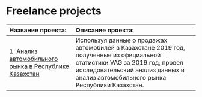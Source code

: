 # Freelance projects

| Название проекта: | Описание проекта: |
| :-------------------- | :-------------------- |
| 1. [Анализ автомобильного рынка в Республике Казахстан](https://github.com/MrSever06/pet_projects/tree/main/1.%20%D0%90%D0%BD%D0%B0%D0%BB%D0%B8%D0%B7%20%D1%80%D1%8B%D0%BD%D0%BA%D0%B0%20%D0%B0%D0%B2%D1%82%D0%BE%D0%BC%D0%BE%D0%B1%D0%B8%D0%BB%D0%B5%D0%B9%20%D0%B2%20%D0%A0%D0%B5%D1%81%D0%BF%D1%83%D0%B1%D0%BB%D0%B8%D0%BA%D0%B5%20%D0%9A%D0%B0%D0%B7%D0%B0%D1%85%D1%81%D1%82%D0%B0%D0%BD) | Используя данные о продажах автомобилей в Казахстане 2019 год, полученные из официальной статистики VAG за 2019 год, провел исследовательский анализ данных и анализ автомобильного рынка Республики Казахстан. |
